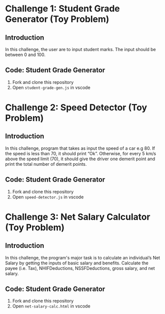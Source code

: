 # Challenge 1:  Student Grade Generator (Toy Problem)

## Introduction

In this challenge, the user are to input student marks. The input should be between 0 and 100. 

## Code: Student Grade Generator 

1. Fork and clone this repository
2. Open `student-grade-gen.js` in vscode


# Challenge 2:  Speed Detector (Toy Problem)

## Introduction

In this challenge,  program that takes as input the speed of a car e.g 80. If the speed is less than 70,
 it should print “Ok”. Otherwise, for every 5 km/s above the speed limit (70),
 it should give the driver one demerit point and print the total number of demerit points.

## Code: Student Grade Generator 

1. Fork and clone this repository
2. Open `speed-detector.js` in vscode


# Challenge 3:  Net Salary Calculator (Toy Problem)

## Introduction

In this challenge, the program's major task is to calculate an individual’s Net Salary by getting the inputs of basic salary and benefits. Calculate the payee (i.e. Tax), NHIFDeductions, NSSFDeductions, gross salary, and net salary. 
## Code: Student Grade Generator 

1. Fork and clone this repository
2. Open `net-salary-calc.html` in vscode